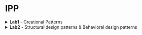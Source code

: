 # IPP
<details>
<summary> <b>Lab1</b> - Creational Patterns
</summary>

<iframe src="https://github.com/LordOfNightmares/IPP-Labs/labs/lab1.md"></iframe>

</details>
<details>
<summary> <b>Lab2</b> - Structural design patterns & Behavioral design patterns
</summary>

<iframe src="https://github.com/LordOfNightmares/IPP-Labs/labs/lab2.md"></iframe>

</details>
